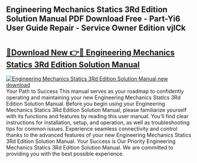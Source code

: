## Engineering Mechanics Statics 3Rd Edition Solution Manual PDF Download Free - Part-Yi6 User Guide Repair - Service Owner Edition vjlCk

# <h2><a href="http://bc25355.oget.top/?id=Engineering+Mechanics+Statics+3Rd+Edition+Solution+Manual">🔗Download New 👉🔴 Engineering Mechanics Statics 3Rd Edition Solution Manual</a></h2>

[![Engineering Mechanics Statics 3Rd Edition Solution Manual new download](https://i.imgur.com/5g1atiW.png)](http://bc25355.oget.top/?id=Engineering+Mechanics+Statics+3Rd+Edition+Solution+Manual)
Your Path to Success This manual serves as your roadmap to confidently operating and maintaining your new Engineering Mechanics Statics 3Rd Edition Solution Manual. Before you begin using your Engineering Mechanics Statics 3Rd Edition Solution Manual, please familiarize yourself with its functions and features by reading this user manual. You'll find clear instructions for installation, setup, and operation, as well as troubleshooting tips for common issues. Experience seamless connectivity and control thanks to the advanced features of your new Engineering Mechanics Statics 3Rd Edition Solution Manual. Your Success is Our Priority Engineering Mechanics Statics 3Rd Edition Solution Manual. We are committed to providing you with the best possible experience.
